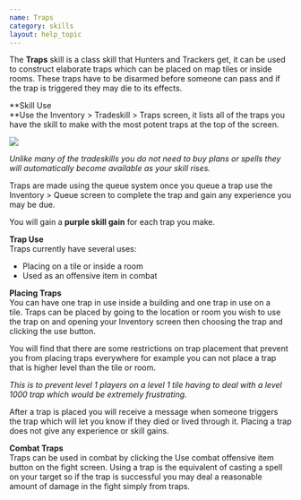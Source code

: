 ```yaml
---
name: Traps
category: skills
layout: help_topic
---
```

The **Traps** skill is a class skill that Hunters and Trackers get, it can be used to construct elaborate traps which can be placed on map tiles or inside rooms. These traps have to be disarmed before someone can pass and if the trap is triggered they may die to its effects.

**Skill Use  
**Use the Inventory > Tradeskill > Traps screen, it lists all of the traps you have the skill to make with the most potent traps at the top of the screen.

[![](https://lohcdn.com/images/t_traps.jpg)](https://lohcdn.com/images/traps.jpg)

_Unlike many of the tradeskills you do not need to buy plans or spells they will automatically become available as your skill rises._

Traps are made using the queue system once you queue a trap use the Inventory > Queue screen to complete the trap and gain any experience you may be due.

You will gain a **purple skill gain** for each trap you make.

**Trap Use**  
Traps currently have several uses:

*   Placing on a tile or inside a room
*   Used as an offensive item in combat

**Placing Traps**  
You can have one trap in use inside a building and one trap in use on a tile. Traps can be placed by going to the location or room you wish to use the trap on and opening your Inventory screen then choosing the trap and clicking the use button.

You will find that there are some restrictions on trap placement that prevent you from placing traps everywhere for example you can not place a trap that is higher level than the tile or room.

_This is to prevent level 1 players on a level 1 tile having to deal with a level 1000 trap which would be extremely frustrating._

After a trap is placed you will receive a message when someone triggers the trap which will let you know if they died or lived through it. Placing a trap does not give any experience or skill gains.

**Combat Traps**  
Traps can be used in combat by clicking the Use combat offensive item button on the fight screen. Using a trap is the equivalent of casting a spell on your target so if the trap is successful you may deal a reasonable amount of damage in the fight simply from traps.